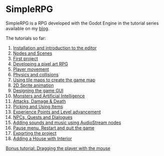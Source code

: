 # SimpleRPG

SimpleRPG is a RPG developed with the Godot Engine in the tutorial series available on my [blog](https://www.davidepesce.com/).

The tutorials so far:

1. [Installation and introduction to the editor](https://www.davidepesce.com/2019/09/18/godot-tutorial-1-installation-and-introduction-to-the-editor/)
2. [Nodes and Scenes](https://www.davidepesce.com/2019/09/19/godot-tutorial-2-design-philosophy/)
3. [First project](https://www.davidepesce.com/2019/09/20/godot-tutorial-3-first-project/)
4. [Developing a pixel art RPG](https://www.davidepesce.com/2019/09/24/godot-tutorial-4-pixel-art-rpg/)
5. [Player movement](https://www.davidepesce.com/2019/09/30/godot-tutorial-5-player-movement/)
6. [Physics and collisions](https://www.davidepesce.com/2019/10/02/godot-tutorial-6-physics-and-collisions/)
7. [Using tile maps to create the game map](https://www.davidepesce.com/2019/10/18/godot-tutorial-7-using-tile-maps-to-create-game-map/)
8. [2D Sprite animation](https://www.davidepesce.com/2019/10/23/godot-tutorial-8-2d-sprite-animation/)
9. [Designing the game GUI](https://www.davidepesce.com/2019/10/30/godot-tutorial-9-designing-game-gui/)
10. [Monsters and Artificial Intelligence](https://www.davidepesce.com/2019/11/12/godot-tutorial-10-monsters-and-artificial-intelligence/)
11. [Attacks, Damage & Death](https://www.davidepesce.com/2019/11/25/godot-tutorial-11-attacks-damage-death/)
12. [Picking and Using Items](https://www.davidepesce.com/2019/12/09/godot-tutorial-12-picking-and-using-items/)
13. [Experience Points and Level advancement](https://www.davidepesce.com/2019/12/19/godot-tutorial-13-experience-points-and-level-advancement/)
14. [NPCs, Quests and Dialogues](https://www.davidepesce.com/2020/01/27/godot-tutorial-14-npc-quest-dialogue/)
15. [Adding sounds and music using AudioStream nodes](https://www.davidepesce.com/2020/02/07/godot-tutorial-15-sounds-music-with-audiostream/)
16. [Pause menu. Restart and quit the game](https://www.davidepesce.com/2020/02/11/godot-tutorial-16-pause-menu-restart-quit-game/)
17. [Exporting the project](https://www.davidepesce.com/2020/02/20/godot-tutorial-17-exporting-the-project/)
18. [Adding a House with Interior](https://www.davidepesce.com/2020/03/10/godot-tutorial-18-adding-house-with-interior/)

[Bonus tutorial: Dragging the player with the mouse](https://www.davidepesce.com/2019/10/14/godot-tutorial-5-1-dragging-player-with-mouse/)
